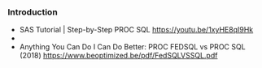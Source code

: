 ### Introduction
- SAS Tutorial | Step-by-Step PROC SQL https://youtu.be/1xyHE8qI9Hk
-
- Anything You Can Do I Can Do Better: PROC FEDSQL vs PROC SQL (2018) https://www.beoptimized.be/pdf/FedSQLVSSQL.pdf
